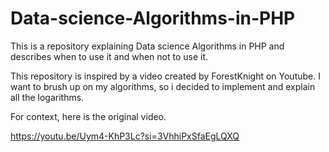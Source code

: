 # Data-science-Algorithms-in-PHP
This is a repository explaining Data science Algorithms in PHP and describes when to use it and when not to use it.


This repository is inspired by a video created by ForestKnight on Youtube. I want to 
brush up on my algorithms, so i decided to implement and explain all the logarithms.

For context, here is the original video.

https://youtu.be/Uym4-KhP3Lc?si=3VhhiPxSfaEgLQXQ


